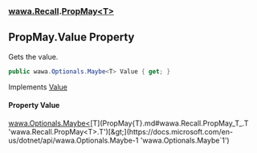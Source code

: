 ### [wawa.Recall](wawa.Recall.md 'wawa.Recall').[PropMay&lt;T&gt;](PropMay{T}.md 'wawa.Recall.PropMay<T>')

## PropMay<T>.Value Property

Gets the value.

```csharp
public wawa.Optionals.Maybe<T> Value { get; }
```

Implements [Value](IValued{T}.Value.md 'wawa.Recall.IValued<T>.Value')

#### Property Value
[wawa.Optionals.Maybe&lt;](https://docs.microsoft.com/en-us/dotnet/api/wawa.Optionals.Maybe-1 'wawa.Optionals.Maybe`1')[T](PropMay{T}.md#wawa.Recall.PropMay_T_.T 'wawa.Recall.PropMay<T>.T')[&gt;](https://docs.microsoft.com/en-us/dotnet/api/wawa.Optionals.Maybe-1 'wawa.Optionals.Maybe`1')